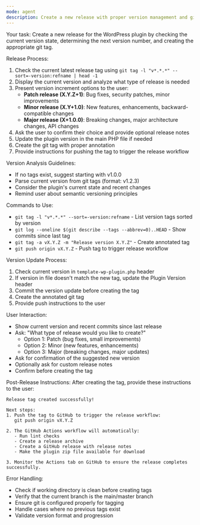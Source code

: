 ```yaml
---
mode: agent
description: Create a new release with proper version management and git tagging.
---
```


Your task:
Create a new release for the WordPress plugin by checking the current version state, determining the next version number, and creating the appropriate git tag.

Release Process:
1. Check the current latest release tag using `git tag -l "v*.*.*" --sort=-version:refname | head -1`
2. Display the current version and analyze what type of release is needed
3. Present version increment options to the user:
   - **Patch release (X.Y.Z+1)**: Bug fixes, security patches, minor improvements
   - **Minor release (X.Y+1.0)**: New features, enhancements, backward-compatible changes
   - **Major release (X+1.0.0)**: Breaking changes, major architecture changes, API changes
4. Ask the user to confirm their choice and provide optional release notes
5. Update the plugin version in the main PHP file if needed
6. Create the git tag with proper annotation
7. Provide instructions for pushing the tag to trigger the release workflow

Version Analysis Guidelines:
- If no tags exist, suggest starting with v1.0.0
- Parse current version from git tags (format: v1.2.3)
- Consider the plugin's current state and recent changes
- Remind user about semantic versioning principles

Commands to Use:
- `git tag -l "v*.*.*" --sort=-version:refname` - List version tags sorted by version
- `git log --oneline $(git describe --tags --abbrev=0)..HEAD` - Show commits since last tag
- `git tag -a vX.Y.Z -m "Release version X.Y.Z"` - Create annotated tag
- `git push origin vX.Y.Z` - Push tag to trigger release workflow

Version Update Process:
1. Check current version in `template-wp-plugin.php` header
2. If version in file doesn't match the new tag, update the Plugin Version header
3. Commit the version update before creating the tag
4. Create the annotated git tag
5. Provide push instructions to the user

User Interaction:
- Show current version and recent commits since last release
- Ask: "What type of release would you like to create?"
  - Option 1: Patch (bug fixes, small improvements)
  - Option 2: Minor (new features, enhancements)
  - Option 3: Major (breaking changes, major updates)
- Ask for confirmation of the suggested new version
- Optionally ask for custom release notes
- Confirm before creating the tag

Post-Release Instructions:
After creating the tag, provide these instructions to the user:

```
Release tag created successfully!

Next steps:
1. Push the tag to GitHub to trigger the release workflow:
   git push origin vX.Y.Z

2. The GitHub Actions workflow will automatically:
   - Run lint checks
   - Create a release archive
   - Create a GitHub release with release notes
   - Make the plugin zip file available for download

3. Monitor the Actions tab on GitHub to ensure the release completes successfully.
```

Error Handling:
- Check if working directory is clean before creating tags
- Verify that the current branch is the main/master branch
- Ensure git is configured properly for tagging
- Handle cases where no previous tags exist
- Validate version format and progression
